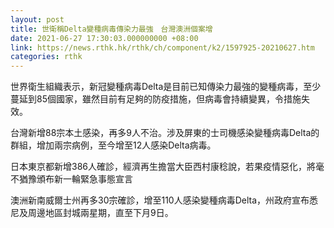 ```yaml
---
layout: post
title: 世衛稱Delta變種病毒傳染力最強　台灣澳洲個案增
date: 2021-06-27 17:30:03.000000000 +08:00
link: https://news.rthk.hk/rthk/ch/component/k2/1597925-20210627.htm
categories: rthk
---
```


世界衛生組織表示，新冠變種病毒Delta是目前已知傳染力最強的變種病毒，至少蔓延到85個國家，雖然目前有足夠的防疫措施，但病毒會持續變異，令措施失效。

台灣新增88宗本土感染，再多9人不治。涉及屏東的士司機感染變種病毒Delta的群組，增加兩宗病例，至今增至12人感染Delta病毒。

日本東京都新增386人確診，經濟再生擔當大臣西村康稔說，若果疫情惡化，將毫不猶豫頒布新一輪緊急事態宣言

澳洲新南威爾士州再多30宗確診，增至110人感染變種病毒Delta，州政府宣布悉尼及周邊地區封城兩星期，直至下月9日。
